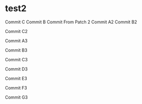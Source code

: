 # test2

Commit C
Commit B
Commit From Patch 2
Commit A2
Commit B2

Commit C2

Commit A3

Commit B3

Commit C3

Commit D3

Commit E3

Commit F3

Commit G3
